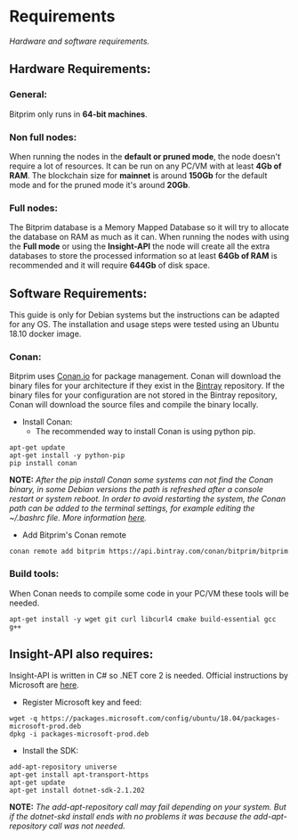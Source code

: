 # Requirements
*Hardware and software requirements.*

## Hardware Requirements:

### General:
Bitprim only runs in **64-bit machines**.

### Non full nodes:

When running the nodes in the **default or pruned mode**, the node doesn't require a lot of resources. It can be run on any PC/VM with at least **4Gb of RAM**. The blockchain size for **mainnet** is around **150Gb** for the default mode and for the pruned mode it's around **20Gb**.

### Full nodes:

The Bitprim database is a Memory Mapped Database so it will try to allocate the database on RAM as much as it can. When running the nodes with using the **Full mode** or using the **Insight-API** the node will create all the extra databases to store the processed information so at least **64Gb of RAM** is recommended and it will require **644Gb** of disk space.

## Software Requirements:

This guide is only for Debian systems but the instructions can be adapted for any OS. The installation and usage steps were tested using an Ubuntu 18.10 docker image.

### Conan:

Bitprim uses [Conan.io](https://conan.io/) for package management. Conan will download the binary files for your architecture if they exist in the [Bintray](https://bintray.com/) repository. If the binary files for your configuration are not stored in the Bintray repository, Conan will download the source files and compile the binary locally.

* Install Conan:
  * The recommended way to install Conan is using python pip.

```
apt-get update
apt-get install -y python-pip
pip install conan
```

**NOTE:** *After the pip install Conan some systems can not find the Conan binary, in some Debian versions the path is refreshed after a console restart or system reboot. In order to avoid restarting the system, the Conan path can be added to the terminal settings, for example editing the ~/.bashrc file. More information [here](https://docs.conan.io/en/latest/installation.html).*

* Add Bitprim's Conan remote
```
conan remote add bitprim https://api.bintray.com/conan/bitprim/bitprim
```

### Build tools:
When Conan needs to compile some code in your PC/VM these tools will be needed.

```
apt-get install -y wget git curl libcurl4 cmake build-essential gcc g++
```

## Insight-API also requires:
Insight-API is written in C# so .NET core 2 is needed. Official instructions by Microsoft are [here](https://dotnet.microsoft.com/download/dotnet-core/2.0).

* Register Microsoft key and feed:
```
wget -q https://packages.microsoft.com/config/ubuntu/18.04/packages-microsoft-prod.deb
dpkg -i packages-microsoft-prod.deb
```
* Install the SDK:
```
add-apt-repository universe
apt-get install apt-transport-https
apt-get update
apt-get install dotnet-sdk-2.1.202
```

**NOTE:** *The add-apt-repository call may fail depending on your system. But if the dotnet-skd install ends with no problems it was because the add-apt-repository call was not needed.*
